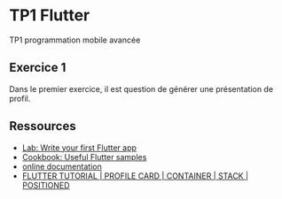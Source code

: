 # TP1 Flutter

TP1 programmation mobile avancée

## Exercice 1

Dans le premier exercice, il est question de générer une présentation de profil.

## Ressources

- [Lab: Write your first Flutter app](https://docs.flutter.dev/get-started/codelab)
- [Cookbook: Useful Flutter samples](https://docs.flutter.dev/cookbook)
- [online documentation](https://docs.flutter.dev/)
- [FLUTTER TUTORIAL | PROFILE CARD | CONTAINER | STACK | POSITIONED](https://www.youtube.com/watch?v=5aqtKecQWkQ)
